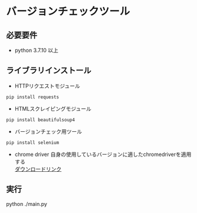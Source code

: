 # バージョンチェックツール

## 必要要件
- python 3.7.10 以上

## ライブラリインストール
- HTTPリクエストモジュール
```
pip install requests
```
- HTMLスクレイピングモジュール
```
pip install beautifulsoup4
```

- バージョンチェック用ツール
```
pip install selenium
```
- chrome driver
自身の使用しているバージョンに適したchromedriverを適用する  
[ダウンロードリンク](https://sites.google.com/a/chromium.org/chromedriver/downloads)

## 実行
python ./main.py

